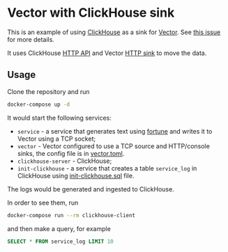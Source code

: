 # Vector with ClickHouse sink

This is an example of using [ClickHouse](https://clickhouse.yandex) as a sink for [Vector](https://vector.dev). See [this issue](https://github.com/timberio/vector/issues/556) for more details.

It uses ClickHouse [HTTP API](https://clickhouse.yandex/docs/en/interfaces/http/) and Vector [HTTP sink](https://docs.vector.dev/usage/configuration/sinks/http) to move the data.

## Usage

Clone the repository and run

```sh
docker-compose up -d
```

It would start the following services:

* `service` - a service that generates text using [fortune](https://en.wikipedia.org/wiki/Fortune_(Unix)) and writes it to Vector using a TCP socket;
* `vector` - Vector configured to use a TCP source and HTTP/console sinks, the config file is in [vector.toml](vector.toml).
* `clickhouse-server` - ClickHouse;
* `init-clickhouse` - a service that creates a table `service_log` in ClickHouse using [init-clickhouse.sql](init-clickhouse.sql) file.

The logs would be generated and ingested to ClickHouse.

In order to see them, run

```sh
docker-compose run --rm clickhouse-client
```

and then make a query, for example

```sql
SELECT * FROM service_log LIMIT 10
```
